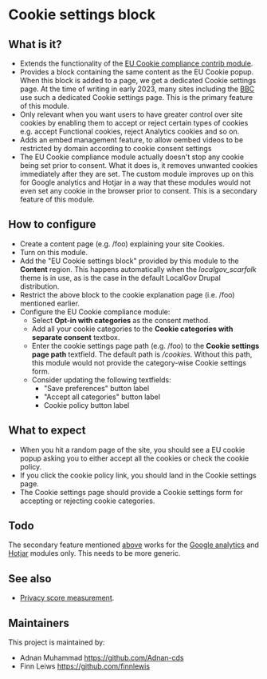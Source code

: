 # Cookie settings block

## What is it?
- Extends the functionality of the [EU Cookie compliance contrib module](https://www.drupal.org/project/eu_cookie_compliance).
- Provides a block containing the same content as the EU Cookie popup.  When this block is added to a page, we get a dedicated Cookie settings page.  At the time of writing in early 2023, many sites including the [BBC](https://www.bbc.co.uk/usingthebbc/cookies/how-can-i-change-my-bbc-cookie-settings/) use such a dedicated Cookie settings page.  This is the primary feature of this module.
- Only relevant when you want users to have greater control over site cookies by enabling them to accept or reject certain types of cookies e.g. accept Functional cookies, reject Analytics cookies and so on.
- Adds an embed management feature, to allow oembed videos to be restricted by domain according to cookie consent settings
- <a name="secondary-feature"></a>The EU Cookie compliance module actually doesn't stop any cookie being set prior to consent.  What it does is, it removes unwanted cookies immediately after they are set.  The custom module improves up on this for Google analytics and Hotjar in a way that these modules would not even set any cookie in the browser prior to consent.  This is a secondary feature of this module.

## How to configure
- Create a content page (e.g. /foo) explaining your site Cookies.
- Turn on this module.
- Add the "EU Cookie settings block" provided by this module to the **Content** region.  This happens automatically when the *localgov_scarfolk* theme is in use, as is the case in the default LocalGov Drupal distribution.
- Restrict the above block to the cookie explanation page (i.e. /foo) mentioned earlier.
- Configure the EU Cookie compliance module:
  - Select **Opt-in with categories** as the consent method.
  - Add all your cookie categories to the **Cookie categories with separate consent** textbox.
  - Enter the cookie settings page path (e.g. /foo) to the **Cookie settings page path** textfield.  The default path is */cookies*.  Without this path, this module would not provide the category-wise Cookie settings form.
  - Consider updating the following textfields:
    - "Save preferences" button label
    - "Accept all categories" button label
    - Cookie policy button label

## What to expect
- When you hit a random page of the site, you should see a EU cookie popup asking you to either accept all the cookies or check the cookie policy.
- If you click the cookie policy link, you should land in the Cookie settings page.
- The Cookie settings page should provide a Cookie settings form for accepting or rejecting cookie categories.

## Todo
The secondary feature mentioned [above](#secondary-feature) works for the [Google analytics](https://www.drupal.org/project/google_analytics) and [Hotjar](https://www.drupal.org/project/hotjar) modules only.  This needs to be more generic.

## See also
- [Privacy score measurement](https://rethinkingprivacy.com/).

## Maintainers 

This project is maintained by: 

 - Adnan Muhammad https://github.com/Adnan-cds
 - Finn Leiws https://github.com/finnlewis


